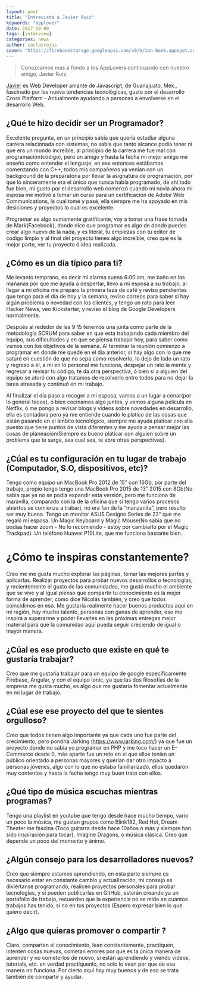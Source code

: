 ```yaml
---
layout: post
title: "Entrevista a Javier Ruiz"
keywords: "applover"
date: 2017-10-09
tags: [interview]
categories: news
author: carlosrojas
cover: "https://firebasestorage.googleapis.com/v0/b/ion-book.appspot.com/o/posts%2F2017-10-09-interview-javierruiz%2Fjavierruiz.png?alt=media&token=68343210-eb19-422c-83b3-59784d5e7f73"
---
```

> Conozcamos mas a fondo a los AppLovers continuando con nuestro amigo, Javier Ruiz.

<amp-img width="1024" height="512" layout="responsive" src="https://firebasestorage.googleapis.com/v0/b/ion-book.appspot.com/o/posts%2F2017-10-09-interview-javierruiz%2Fjavierruiz.png?alt=media&token=68343210-eb19-422c-83b3-59784d5e7f73"></amp-img> 

[Javier](https://twitter.com/_javaruiz) es Web Developer amante de Javascript, de Guanajuato, Mex., fascinado por las nueva tendencias tecnológicas, gusto por el desarrollo Cross Platform - Actualmente ayudando a personas a envolverse en el desarrollo Web.

## ¿Qué te hizo decidir ser un Programador?

Excelente pregunta, en un principio sabía que quería estudiar alguna carrera relacionada con sistemas, no sabía que tanto alcance podía tener ni que era un mundo increíble, al principio de la carrera me fue mal con programación(código), pero un amigo y hasta la fecha mi mejor amigo me enseño como entender el lenguaje, en ese entonces estábamos comenzando con C++, todos mis compañeros ya venían con un background de la preparatoria por llevar la asignatura de programación, por que lo sinceramente era el único que nunca había programado, de ahí todo fue bien, mi gusto por el desarrollo web comenzó cuando mi novia ahora mi esposa me motivó a tomar un curso para un certificación de Adobe Web Communications, la cual tomé y pasé, ella siempre me ha apoyado en mis desiciones y proyectos lo cual es excelente.

Programar es algo sumamente gratificante, voy a tomar una frase tomada de Mark(Facebook), donde dice que programar es algo de donde puedes crear algo nuevo de la nada, y es literal, tu empiezas con tu editor de código limpio y al final del proyecto tienes algo increíble, creo que es la mejor parte, ver tu proyecto ó idea realizada.

## ¿Cómo es un día típico para ti?

Me levanto temprano, es decir mi alarma suena 6:00 am, me baño en las mañanas por que me ayuda a despertar, llevo a mi esposa a su trabajo, al llegar a mi oficina me preparo la primera taza de café y reviso pendientes que tengo para el día de hoy y la semana, reviso correos para saber si hay algún problema o novedad con los clientes, y tengo un rato para leer Hacker News, veo Kickstarter, y reviso el blog de Google Developers normalmente.

Después al rededor de las 9:15 tenemos una junta como parte de la metodología SCRUM para saber en que esta trabajando cada miembro del equipo, sus dificultades y en que se piensa trabajar hoy, para saber como vamos con los objetivos de la semana. Al terminar la reunión comienzo a programar en donde me quedé en el día anterior, si hay algo con lo que me saturé en cuestión de que no sepa como resolverlo, lo dejo de lado un rato y regreso a él, a mi en lo personal me funciona, despejar un rato la mente y regresar a revisar tu código, te da otra perspectiva, ó bien si a alguien del equipo se atoró con algo tratamos de resolverlo entre todos para no dejar la tarea atrasada y continuó en mi trabajo.

Al finalizar el día paso a recoger a mi esposa, vamos a un lugar a cenar(por lo general tacos), ó bien cocinamos algo juntos, y vemos alguna película en Netflix, ó me pongo a revisar blogs y videos sobre novedades en desarrollo, ella es contadora pero ya me entiende cuando le platico de las cosas que están pasando en el ámbito tecnológico, siempre me ayuda platicar con ella puesto que tiene puntos de vista diferentes y me ayuda a pensar mejor las cosas de planeación(Siempre es bueno platicar con alguien sobre un problema que te surge, sea cual sea, te abre otras perspectivas).


## ¿Cúal es tu configuración en tu lugar de trabajo (Computador, S.O, dispositivos, etc)?

<amp-img width="1024" height="768" layout="responsive" src="https://firebasestorage.googleapis.com/v0/b/ion-book.appspot.com/o/posts%2F2017-10-09-interview-javierruiz%2FIMG_20171005_162536_1.jpg?alt=media&token=eefd5a69-21ac-4986-8728-10d4d75dad8b"></amp-img>


<amp-img width="1024" height="111" layout="responsive" src="https://firebasestorage.googleapis.com/v0/b/ion-book.appspot.com/o/posts%2F2017-10-09-interview-javierruiz%2FScreen%20Shot%202017-10-05%20at%2016.26.30.png?alt=media&token=e76f4484-7be2-4534-89f7-dae5d35d4c1f"></amp-img>


<div class="row wrap">
  <div class="col col-100 col-md-33 col-lg-33">
    <amp-img width="720" height="1280" layout="responsive" src="https://firebasestorage.googleapis.com/v0/b/ion-book.appspot.com/o/posts%2F2017-10-09-interview-javierruiz%2FScreenshot_2017-10-05-16-18-01.png?alt=media&token=7aabcd53-7926-4966-ab3e-5127ac9e3c6b"></amp-img>
  </div>
  <div class="col col-100 col-md-33 col-lg-33">
    <amp-img width="720" height="1280" layout="responsive" src="https://firebasestorage.googleapis.com/v0/b/ion-book.appspot.com/o/posts%2F2017-10-09-interview-javierruiz%2FScreenshot_2017-10-05-16-19-29.png?alt=media&token=9fdc2322-5bea-48f5-a32c-8da6150aeb8c"></amp-img>
  </div>
  <div class="col col-100 col-md-33 col-lg-33">
    <amp-img width="720" height="1280" layout="responsive" src="https://firebasestorage.googleapis.com/v0/b/ion-book.appspot.com/o/posts%2F2017-10-09-interview-javierruiz%2FScreenshot_2017-10-05-16-18-16.png?alt=media&token=010272e8-b28d-49f8-adc0-f148b0232f3e"></amp-img>
  </div>
</div>

Tengo como equipo un MacBook Pro 2012 de 15” con 16Gb, por parte del trabajo, propio tengo tengo una MacBook Pro 2015 de 13” 2015 con 8Gb(No sabía que ya no se podía expandir esta versión, pero me funciona de maravilla, comparado con la de la oficina que si tengo varios procesos abiertos se comienza a trabar), no era fan de la “manzanita”, pero resulto ser muy buena. Tengo un monitor ASUS Designo Series de 23” que me regaló mi esposa. Un Magic Keyboard y Magic Mouse(No sabía que no podías hacer zoom - No lo recomiendo - estoy por cambiarlo por el Magic Trackpad). Un teléfono Huawei P10Lite, que me funciona bastante bien.

# ¿Cómo te inspiras constantemente?

Creo me me gusta mucho explorar las páginas, tomar las mejores partes y aplicarlas. Realizar proyectos para probar nuevos desarrollos o tecnologías, y recientemente el gusto de las comunidades, me gustó mucho el ambiente que se vive y al igual pienso que compartir tu conocimiento es la mejor forma de aprender, como dice Nicolás también, y creo que todos coincidimos en eso. Me gustaría realmente hacer buenos productos aquí en mi región, hay mucho talento, personas con ganas de aprender, eso me inspira a superarme y poder llevarles en las próximas entregas mejor material para que la comunidad aquí pueda seguir creciendo de igual o mayor manera.

## ¿Cúal es ese producto que existe en qué te gustaría trabajar?

Creo que me gustaría trabajar para un equipo de google específicamente Firebase, Angular, y con el equipo Ionic, ya que las dos filosofías de la empresa me gusta mucho, es algo que me gustaría fomentar actualmente en mi lugar de trabajo.

## ¿Cúal ese ese proyecto del que te sientes orgulloso?

Creo que todos tienen algo importante ya que cada uno fue parte del crecimiento, pero pondría Jarking (https://www.jarking.com/) ya que fue un proyecto donde no sabía yo programar en PHP y me toco hacer un E-Commerce desde 0, más aparte fue un reto en el que ellos tenían un público orientado a personas mayores y querían dar otro impacto a personas jóvenes, algo con lo que no estaba familiarizado, ellos quedaron muy contentos y hasta la fecha tengo muy buen trato con ellos.

<amp-img width="1024" height="768" layout="responsive" src="https://firebasestorage.googleapis.com/v0/b/ion-book.appspot.com/o/posts%2F2017-10-09-interview-javierruiz%2FScreen%20Shot%202017-10-05%20at%2016.01.24.png?alt=media&token=932b9e5d-eab1-4054-a129-7518eb2e42ac"></amp-img>

<amp-img width="1024" height="768" layout="responsive" src="https://firebasestorage.googleapis.com/v0/b/ion-book.appspot.com/o/posts%2F2017-10-09-interview-javierruiz%2FScreen%20Shot%202017-10-05%20at%2016.00.10.png?alt=media&token=607e57f2-326f-45da-984d-87fe744d5878"></amp-img>

<amp-img width="1024" height="768" layout="responsive" src="https://firebasestorage.googleapis.com/v0/b/ion-book.appspot.com/o/posts%2F2017-10-09-interview-javierruiz%2FScreen%20Shot%202017-10-05%20at%2016.00.59.png?alt=media&token=d28cbf3b-aec1-46ab-b32b-d74996accf2c"></amp-img>

## ¿Qué tipo de música escuchas mientras programas?

Tengo una playlist en youtube que tengo desde hace mucho tiempo, vario un poco la música, me gustan grupos como Blink182, Red Hot, Dream Theater me fascina (Toco guitarra desde hace 10años ó más y siempre han sido inspiración para tocar), Imagine Dragons, ó música clásica. Creo que depende un poco del momento y ánimo.

## ¿Algún consejo para los desarrolladores nuevos?

Creo que siempre estamos aprendiendo, en esta parte siempre es necesario estar en constante cambio y actualización, mi consejo es diviértanse programando, realicen proyectos personales para probar tecnologías, y si pueden publicarlas en GitHub, estarán creando ya un portafolio de trabajo, recuerden que la experiencia no se mide en cuantos trabajos has tenido, si no en tus proyectos (Espero expresar bien lo que quiero decir).

## ¿Algo que quieras promover o compartir ?

Claro, compartan el conocimiento, lean constantemente, practiquen, intenten cosas nuevas, cometan errores por que es la única manera de aprender y no cometerlos de nuevo, si están aprendiendo y viendo videos, tutorials, etc. en verdad practíquenlo, no solo lo vean por que de esa manera no funciona. Por cierto aquí hay muy buenos y de eso se trata también de compartir y ayudar.